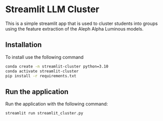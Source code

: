 # Streamlit LLM Cluster
This is a simple streamlit app that is used to cluster students into groups using the feature extraction of the Aleph Alpha Luminous models.

## Installation
To install use the following command
```bash
conda create -n streamlit-cluster python=3.10
conda activate streamlit-cluster
pip install -r requirements.txt
```

## Run the application
Run the application with the following command:
```bash
streamlit run streamlit_cluster.py
```

